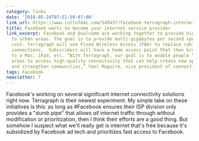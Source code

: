 ```yaml
---
category: links
date: '2018-05-24T07:51:59-07:00'
link_url: https://www.cultofmac.com/549437/facebook-terragraph-internet-service-qualcomm/
title: Facebook wants to become your internet service provider
link_excerpt: Facebook and Qualcomm are working together to provide high-speed connectivity
  to urban areas. The goal is to provide multi-gigabytes per second speed at a lower
  cost. Terragraph will use Fixed Wireless Access (FWA) to replace cable or fiber
  connections.  Subscribers will have a home access point that then broadcasts Wi-Fi
  to a Mac, iPad, etc. “With Terragraph, our goal is to enable people living in urban
  areas to access high-quality connectivity that can help create new opportunities
  and strengthen communities,” Yael Maguire, vice president of connectivity, Facebook.
tags: Facebook
newsletter: 7
---
```


Facebook's working on several significant internet connectivity solutions right now. Terragraph is their newest experiment. My simple take on these initiatives is this: as long as #Facebook ensures their ISP division only provides a "dumb pipe" that allows *all* internet traffic through without modification or prioritization, then I think their efforts are a good thing. But somehow I suspect what we'll really get is internet that's free because it's subsidized by Facebook ad tech and prioritizes fast access to Facebook.